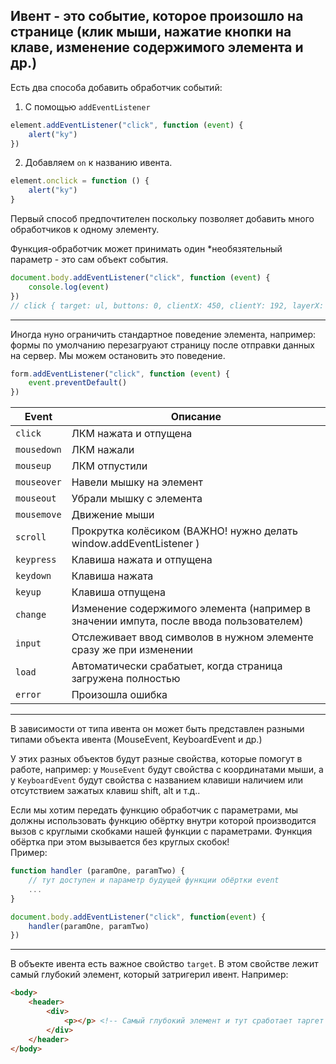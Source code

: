 ## Ивент - это событие, которое произошло на странице (клик мыши, нажатие кнопки на клаве, изменение содержимого элемента и др.)
Есть два способа добавить обработчик событий: 

1. С помощью `addEventListener`
```javascript
element.addEventListener("click", function (event) {
    alert("ky")
})
```

2. Добавляем `on` к названию ивента.
```javascript
element.onclick = function () {
    alert("ky")
}
```
Первый способ предпочтителен  поскольку позволяет добавить много обработчиков к одному элементу.

Функция-обработчик может принимать один *необязятельный параметр - это сам объект события.

```javascript
document.body.addEventListener("click", function (event) {
    console.log(event)
}) 
// click { target: ul, buttons: 0, clientX: 450, clientY: 192, layerX: 450, layerY: 531 }
```
***

Иногда нуно ограничить стандартное поведение элемента, например: формы по умолчанию перезагруают страницу после отправки данных на сервер. Мы можем остановить это поведение.

```javascript
form.addEventListener("click", function (event) {
    event.preventDefault()
}) 
```

Event | Описание
-|-
`click` | ЛКМ нажата и отпущена
`mousedown`| ЛКМ нажали
`mouseup` | ЛКМ отпустили
`mouseover` | Навели мышку на элемент
`mouseout` | Убрали мышку с элемента
`mousemove` | Движение мыши
`scroll` | Прокрутка колёсиком (ВАЖНО! нужно делать window.addEventListener )
`keypress` | Клавиша нажата и отпущена
`keydown` | Клавиша нажата
`keyup` | Клавиша отпущена
`change` | Изменение содержимого элемента (например в значении импута, после ввода пользователем)
`input` | Отслеживает ввод символов в нужном элементе сразу же при изменении
`load` | Автоматически срабатыет, когда страница загружена полностью
`error` | Произошла ошибка

***

В зависимости от типа ивента он может быть представлен разными типами объекта ивента (MouseEvent, KeyboardEvent и др.)

У этих разных объектов будут разные свойства, которые помогут в работе, например: у `MouseEvent` будут свойства с координатами мыши, а у `KeyboardEvent` будут свойства с названием клавиши наличием или отсутствием зажатых клавиш shift, alt и т.д.. 

Если мы хотим передать функцию обработчик с параметрами, мы должны использовать функцию обёртку внутри которой производится вызов с круглыми скобками нашей функции с параметрами. Функция обёртка при этом вызывается без круглых скобок!  
Пример: 

```javascript 
function handler (paramOne, paramTwo) {
    // тут доступен и параметр будущей функции обёртки event
    ...
}

document.body.addEventListener("click", function(event) {
    handler(paramOne, paramTwo)
})
```
***

В объекте ивента есть важное свойство `target`. 
В этом свойстве лежит самый глубокий элемент, который затригерил ивент. Например: 
```HTML
<body>
    <header>
        <div>
            <p></p> <!-- Самый глубокий элемент и тут сработает таргет -->
        </div>
    </header>
</body>
```


